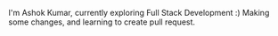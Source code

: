 I'm Ashok Kumar, currently exploring Full Stack Development :)
Making some changes, and learning to create pull request.